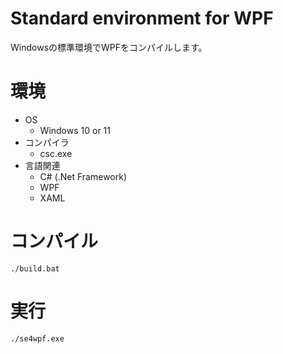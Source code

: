 # Standard environment for WPF

Windowsの標準環境でWPFをコンパイルします。


# 環境

- OS
    - Windows 10 or 11
- コンパイラ
    - csc.exe
- 言語関連
    - C# (.Net Framework)
    - WPF
    - XAML


# コンパイル

```
./build.bat
```


# 実行

```
./se4wpf.exe
```